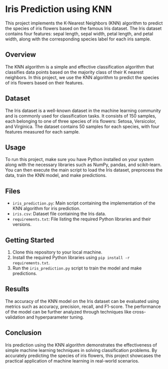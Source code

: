 # Iris Prediction using KNN

This project implements the K-Nearest Neighbors (KNN) algorithm to predict the species of iris flowers based on the famous Iris dataset. The Iris dataset contains four features: sepal length, sepal width, petal length, and petal width, along with the corresponding species label for each iris sample.

## Overview

The KNN algorithm is a simple and effective classification algorithm that classifies data points based on the majority class of their K nearest neighbors. In this project, we use the KNN algorithm to predict the species of iris flowers based on their features.

## Dataset

The Iris dataset is a well-known dataset in the machine learning community and is commonly used for classification tasks. It consists of 150 samples, each belonging to one of three species of iris flowers: Setosa, Versicolor, and Virginica. The dataset contains 50 samples for each species, with four features measured for each sample.

## Usage

To run this project, make sure you have Python installed on your system along with the necessary libraries such as NumPy, pandas, and scikit-learn. You can then execute the main script to load the Iris dataset, preprocess the data, train the KNN model, and make predictions.

## Files

- `iris_prediction.py`: Main script containing the implementation of the KNN algorithm for iris prediction.
- `iris.csv`: Dataset file containing the Iris data.
- `requirements.txt`: File listing the required Python libraries and their versions.

## Getting Started

1. Clone this repository to your local machine.
2. Install the required Python libraries using `pip install -r requirements.txt`.
3. Run the `iris_prediction.py` script to train the model and make predictions.

## Results

The accuracy of the KNN model on the Iris dataset can be evaluated using metrics such as accuracy, precision, recall, and F1-score. The performance of the model can be further analyzed through techniques like cross-validation and hyperparameter tuning.

## Conclusion

Iris prediction using the KNN algorithm demonstrates the effectiveness of simple machine learning techniques in solving classification problems. By accurately predicting the species of iris flowers, this project showcases the practical application of machine learning in real-world scenarios.
